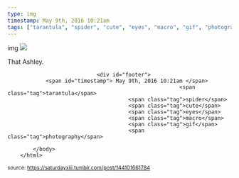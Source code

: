 ```yaml
---
type: img
timestamp: May 9th, 2016 10:21am
tags: ["tarantula", "spider", "cute", "eyes", "macro", "gif", "photography"]
---
```

img
<img src="https://saturdayxiii.github.io/media/144101661784.gif"/>
                                                                                          
That Ashley.
 
                                    
                
                
                
                
                                <div id="footer">
                <span id="timestamp"> May 9th, 2016 10:21am </span>
                                                          <span class="tag">tarantula</span>
                                          <span class="tag">spider</span>
                                          <span class="tag">cute</span>
                                          <span class="tag">eyes</span>
                                          <span class="tag">macro</span>
                                          <span class="tag">gif</span>
                                          <span class="tag">photography</span>
                                                    
            </body>
        </html>

        
<small>source: https://saturdayxiii.tumblr.com/post/144101661784</small>